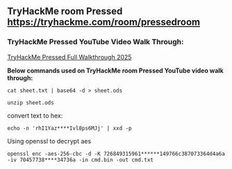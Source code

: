 ## TryHackMe room Pressed https://tryhackme.com/room/pressedroom

### TryHackMe Pressed YouTube Video Walk Through: 

[TryHackMe Pressed Full Walkthrough 2025](#)

**Below commands used on TryHackMe room Pressed YouTube video walk through:**

```
cat sheet.txt | base64 -d > sheet.ods
```
```
unzip sheet.ods
```

convert text to hex:

```
echo -n 'rhI1Yaz****Ivl8ps6MJj' | xxd -p
```

Using openssl to decrypt aes

```
openssl enc -aes-256-cbc -d -K 726849315961******149766c387073364d4a6a -iv 70457738****34736a -in cmd.bin -out cmd.txt
```

